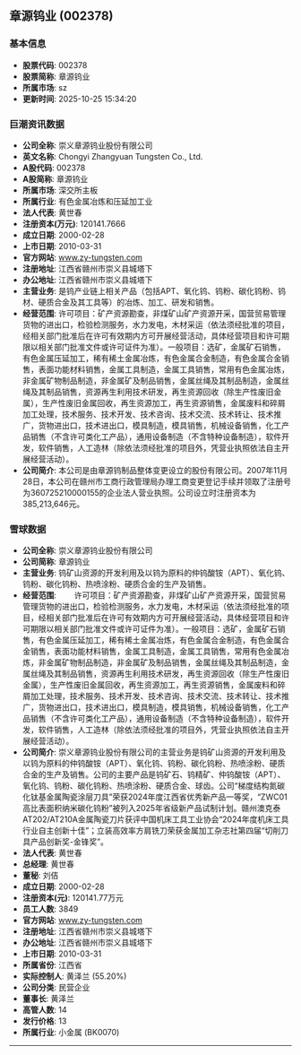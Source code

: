 ## 章源钨业 (002378)

### 基本信息

- **股票代码**: 002378
- **股票简称**: 章源钨业
- **所属市场**: sz
- **更新时间**: 2025-10-25 15:34:20

### 巨潮资讯数据

- **公司全称**: 崇义章源钨业股份有限公司
- **英文名称**: Chongyi Zhangyuan Tungsten Co., Ltd.
- **A股代码**: 002378
- **A股简称**: 章源钨业
- **所属市场**: 深交所主板
- **所属行业**: 有色金属冶炼和压延加工业
- **法人代表**: 黄世春
- **注册资本(万元)**: 120141.7666
- **成立日期**: 2000-02-28
- **上市日期**: 2010-03-31
- **官方网站**: www.zy-tungsten.com
- **注册地址**: 江西省赣州市崇义县城塔下
- **办公地址**: 江西省赣州市崇义县城塔下
- **主营业务**: 是钨产业链上相关产品（包括APT、氧化钨、钨粉、碳化钨粉、钨材、硬质合金及其工具等）的冶炼、加工、研发和销售。
- **经营范围**: 许可项目：矿产资源勘查，非煤矿山矿产资源开采，国营贸易管理货物的进出口，检验检测服务，水力发电，木材采运（依法须经批准的项目，经相关部门批准后在许可有效期内方可开展经营活动，具体经营项目和许可期限以相关部门批准文件或许可证件为准）。一般项目：选矿，金属矿石销售，有色金属压延加工，稀有稀土金属冶炼，有色金属合金制造，有色金属合金销售，表面功能材料销售，金属工具制造，金属工具销售，常用有色金属冶炼，非金属矿物制品制造，非金属矿及制品销售，金属丝绳及其制品制造，金属丝绳及其制品销售，资源再生利用技术研发，再生资源回收（除生产性废旧金属），生产性废旧金属回收，再生资源加工，再生资源销售，金属废料和碎屑加工处理，技术服务、技术开发、技术咨询、技术交流、技术转让、技术推广，货物进出口，技术进出口，模具制造，模具销售，机械设备销售，化工产品销售（不含许可类化工产品），通用设备制造（不含特种设备制造），软件开发，软件销售，人工造林（除依法须经批准的项目外，凭营业执照依法自主开展经营活动）。
- **公司简介**: 本公司是由章源钨制品整体变更设立的股份有限公司。2007年11月28日，本公司在赣州市工商行政管理局办理工商变更登记手续并领取了注册号为360725210000155的企业法人营业执照。公司设立时注册资本为385,213,646元。

### 雪球数据

- **公司全称**: 崇义章源钨业股份有限公司
- **公司简称**: 章源钨业
- **主营业务**: 钨矿山资源的开发利用及以钨为原料的仲钨酸铵（APT）、氧化钨、钨粉、碳化钨粉、热喷涂粉、硬质合金的生产及销售。
- **经营范围**: 　　许可项目：矿产资源勘查，非煤矿山矿产资源开采，国营贸易管理货物的进出口，检验检测服务，水力发电，木材采运（依法须经批准的项目，经相关部门批准后在许可有效期内方可开展经营活动，具体经营项目和许可期限以相关部门批准文件或许可证件为准）。一般项目：选矿，金属矿石销售，有色金属压延加工，稀有稀土金属冶炼，有色金属合金制造，有色金属合金销售，表面功能材料销售，金属工具制造，金属工具销售，常用有色金属冶炼，非金属矿物制品制造，非金属矿及制品销售，金属丝绳及其制品制造，金属丝绳及其制品销售，资源再生利用技术研发，再生资源回收（除生产性废旧金属），生产性废旧金属回收，再生资源加工，再生资源销售，金属废料和碎屑加工处理，技术服务、技术开发、技术咨询、技术交流、技术转让、技术推广，货物进出口，技术进出口，模具制造，模具销售，机械设备销售，化工产品销售（不含许可类化工产品），通用设备制造（不含特种设备制造），软件开发，软件销售，人工造林（除依法须经批准的项目外，凭营业执照依法自主开展经营活动）。
- **公司简介**: 崇义章源钨业股份有限公司的主营业务是钨矿山资源的开发利用及以钨为原料的仲钨酸铵（APT）、氧化钨、钨粉、碳化钨粉、热喷涂粉、硬质合金的生产及销售。公司的主要产品是钨矿石、钨精矿、仲钨酸铵（APT）、氧化钨、钨粉、碳化钨粉、热喷涂粉、硬质合金、球齿。公司“梯度结构氮碳化钛基金属陶瓷涂层刀具”荣获2024年度江西省优秀新产品一等奖，“ZWC01高比表面积纳米碳化钨粉”被列入2025年省级新产品试制计划。赣州澳克泰AT202/AT210A金属陶瓷刀片获评中国机床工具工业协会“2024年度机床工具行业自主创新十佳”；立装高效率方肩铣刀荣获金属加工杂志社第四届“切削刀具产品创新奖-金锋奖”。
- **法人代表**: 黄世春
- **总经理**: 黄世春
- **董秘**: 刘佶
- **成立日期**: 2000-02-28
- **注册资本(元)**: 120141.77万元
- **员工人数**: 3849
- **官方网站**: www.zy-tungsten.com
- **注册地址**: 江西省赣州市崇义县城塔下
- **办公地址**: 江西省赣州市崇义县城塔下
- **上市日期**: 2010-03-31
- **所属省份**: 江西省
- **实际控制人**: 黄泽兰 (55.20%)
- **公司分类**: 民营企业
- **董事长**: 黄泽兰
- **高管人数**: 14
- **发行价格**: 13
- **所属行业**: 小金属 (BK0070)

---
